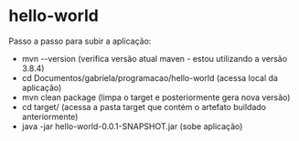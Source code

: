 # hello-world

Passo a passo para subir a aplicação:

- mvn --version (verifica versão atual maven - estou utilizando a versão 3.8.4)
- cd Documentos/gabriela/programacao/hello-world (acessa local da aplicação)
- mvn clean package (limpa o target e posteriormente gera nova versão)
- cd target/ (acessa a pasta target que contém o artefato buildado anteriormente)
- java -jar hello-world-0.0.1-SNAPSHOT.jar (sobe aplicação)
